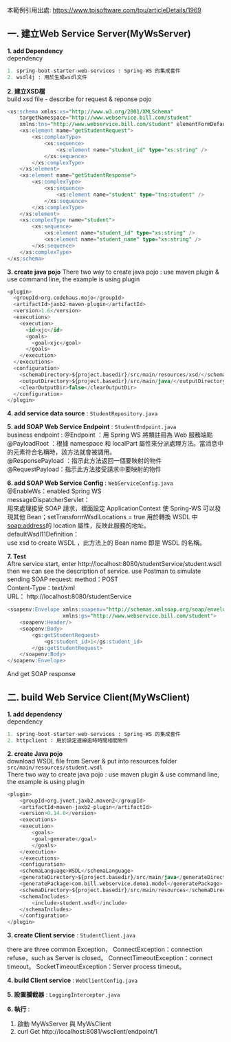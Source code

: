 本範例引用出處: https://www.tpisoftware.com/tpu/articleDetails/1969

**一. 建立Web Service Server(MyWsServer)** 
---

**1. add Dependency**  
dependency
```sql
1. spring-boot-starter-web-services : Spring-WS 的集成套件
2. wsdl4j : 用於生成wsdl文件
```

**2. 建立XSD檔**  
build xsd file - describe for request & reponse pojo
```sql
<xs:schema xmlns:xs="http://www.w3.org/2001/XMLSchema"
	targetNamespace="http://www.webservice.bill.com/student"
	xmlns:tns="http://www.webservice.bill.com/student" elementFormDefault="qualified">
	<xs:element name="getStudentRequest">
		<xs:complexType>
			<xs:sequence>
				<xs:element name="student_id" type="xs:string" />  
			</xs:sequence>
		</xs:complexType>
	</xs:element>
	<xs:element name="getStudentResponse">
		<xs:complexType>
			<xs:sequence>
				<xs:element name="student" type="tns:student" />
			</xs:sequence>
		</xs:complexType>
	</xs:element>
	<xs:complexType name="student">
		<xs:sequence>
			<xs:element name="student_id" type="xs:string" />
			<xs:element name="student_name" type="xs:string" />
		</xs:sequence>
	</xs:complexType>
</xs:schema>
```  

**3. create java pojo**
There two way to create java pojo : use maven plugin & use command line, the example is using plugin
```sql
<plugin>
  <groupId>org.codehaus.mojo</groupId>
  <artifactId>jaxb2-maven-plugin</artifactId>
  <version>1.6</version>
  <executions>
    <execution>
      <id>xjc</id>
      <goals>
        <goal>xjc</goal>
      </goals>
    </execution>
  </executions>
  <configuration>
    <schemaDirectory>${project.basedir}/src/main/resources/xsd/</schemaDirectory>
    <outputDirectory>${project.basedir}/src/main/java/</outputDirectory>
    <clearOutputDir>false</clearOutputDir>
  </configuration>
</plugin>
```

**4. add service data source** : ```StudentRepository.java```

**5. add SOAP Web Service Endpoint** : ```StudentEndpoint.java```  
business endpoint :
@Endpoint ：用 Spring WS 將類註冊為 Web 服務端點  
@PayloadRoot ：根據 namespace 和 localPart 屬性來分派處理方法。當消息中的元素符合名稱時，該方法就會被調用。  
@ResponsePayload ：指示此方法返回一個要映射的物件  
@RequestPayload：指示此方法接受請求中要映射的物件  

**6. add SOAP Web Service Config** : ```WebServiceConfig.java```  
@EnableWs：enabled Spring WS  
messageDispatcherServlet：  
用來處理接受 SOAP 請求，裡面設定 ApplicationContext 使 Spring-WS 可以發現其他 Bean；setTransformWsdlLocations = true 用於轉換 WSDL 中<soap:address>的 location 屬性，反映此服務的地址。  
defaultWsdl11Definition：  
use xsd to create WSDL ，此方法上的 Bean name 即是 WSDL 的名稱。

**7. Test**  
Aftre service start, enter http://localhost:8080/studentService/student.wsdl then we can see the description of service.
use Postman to simulate sending SOAP request:
method：POST  
Content-Type：text/xml  
URL： http://localhost:8080/studentService  
```sql
<soapenv:Envelope xmlns:soapenv="http://schemas.xmlsoap.org/soap/envelope/"
                  xmlns:gs="http://www.webservice.bill.com/student">
    <soapenv:Header/>
    <soapenv:Body>
        <gs:getStudentRequest>
            <gs:student_id>1</gs:student_id>
        </gs:getStudentRequest>
    </soapenv:Body>
</soapenv:Envelope>
```
And get SOAP response
    
**二. build Web Service Client(MyWsClient)** 
---

**1. add dependency**  
dependency
```sql
1. spring-boot-starter-web-services : Spring-WS 的集成套件
2. httpclient : 用於設定連線逾時時間相關物件
```

**2. create Java pojo**  
download WSDL file from Server & put into resources folder
```src/main/resources/student.wsdl```  
There two way to create java pojo : use maven plugin & use command line, the example is using plugin
```sql
<plugin>
    <groupId>org.jvnet.jaxb2.maven2</groupId>
    <artifactId>maven-jaxb2-plugin</artifactId>
    <version>0.14.0</version>
    <executions>
	<execution>
	    <goals>
		<goal>generate</goal>
	    </goals>
	</execution>
    </executions>
    <configuration>
	<schemaLanguage>WSDL</schemaLanguage>
	<generateDirectory>${project.basedir}/src/main/java</generateDirectory>
	<generatePackage>com.bill.webservice.demo1.model</generatePackage>
	<schemaDirectory>${project.basedir}/src/main/resources</schemaDirectory>
	<schemaIncludes>
	    <include>student.wsdl</include>
	</schemaIncludes>
    </configuration>
</plugin>
```

**3. create Client service** : ```StudentClient.java```  

there are three common Exception，
ConnectException：connection refuse，such as Server is closed。
ConnectTimeoutException：connect timeout。
SocketTimeoutException：Server process timeout。

**4. build Client service** : ```WebClientConfig.java```  

**5. 設置攔截器** : ```LoggingInterceptor.java```  

**6. 執行** : 
1. 啟動 MyWsServer 與 MyWsClient
2. curl Get http://localhost:8081/wsclient/endpoint/1
